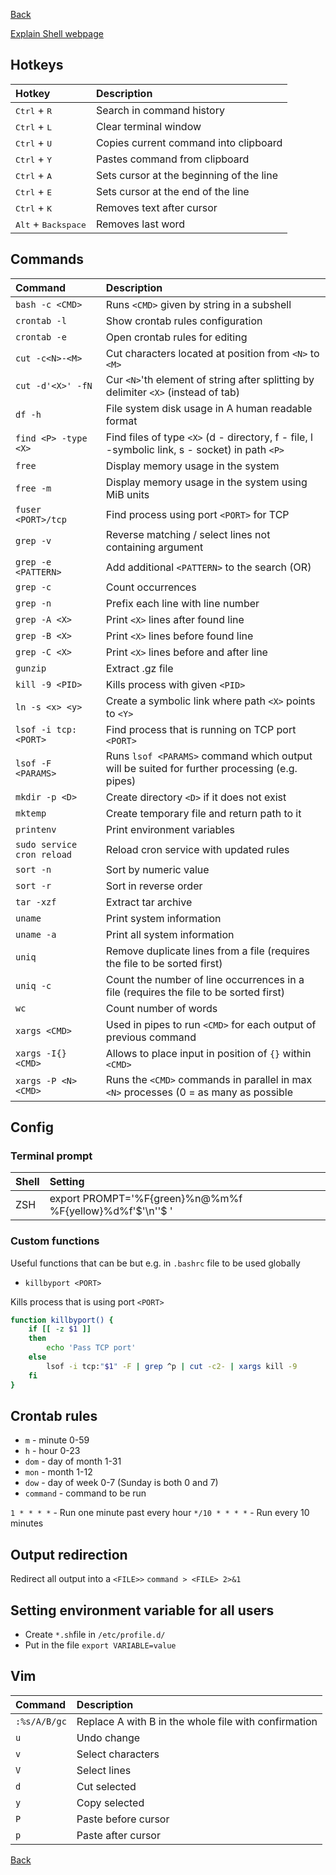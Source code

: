 [Back](../../README.md)

[Explain Shell webpage](http://explainshell.com/)

## Hotkeys

| Hotkey                                | Description                              |
|:--------------------------------------|:-----------------------------------------|
| <kbd>Ctrl</kbd> + <kbd>R</kbd>        | Search in command history                |
| <kbd>Ctrl</kbd> + <kbd>L</kbd>        | Clear terminal window                    |
| <kbd>Ctrl</kbd> + <kbd>U</kbd>        | Copies current command into clipboard    |
| <kbd>Ctrl</kbd> + <kbd>Y</kbd>        | Pastes command from clipboard            |
| <kbd>Ctrl</kbd> + <kbd>A</kbd>        | Sets cursor at the beginning of the line |
| <kbd>Ctrl</kbd> + <kbd>E</kbd>        | Sets cursor at the end of the line       |
| <kbd>Ctrl</kbd> + <kbd>K</kbd>        | Removes text after cursor                |
| <kbd>Alt</kbd> + <kbd>Backspace</kbd> | Removes last word                        |

## Commands

| Command                    | Description                                                                                    |
|:---------------------------|:-----------------------------------------------------------------------------------------------|
| `bash -c <CMD>`            | Runs `<CMD>` given by string in a subshell                                                     |
| `crontab -l`               | Show crontab rules configuration                                                               |
| `crontab -e`               | Open crontab rules for editing                                                                 |
| `cut -c<N>-<M>`            | Cut characters located at position from `<N>` to `<M>`                                         |
| `cut -d'<X>' -fN`          | Cur `<N>`'th element of string after splitting by delimiter `<X>` (instead of tab)             |
| `df -h`                    | File system disk usage in A human readable format                                              |
| `find <P> -type <X>`       | Find files of type `<X>` (d - directory, f - file, l -symbolic link, s - socket) in path `<P>` |
| `free`                     | Display memory usage in the system                                                             |
| `free -m`                  | Display memory usage in the system using MiB units                                             |
| `fuser <PORT>/tcp`         | Find process using port `<PORT>` for TCP                                                       |
| `grep -v`                  | Reverse matching / select lines not containing argument                                        |
| `grep -e <PATTERN>`        | Add additional `<PATTERN>` to the search (OR)                                                  |
| `grep -c`                  | Count occurrences                                                                              |
| `grep -n`                  | Prefix each line with line number                                                              |
| `grep -A <X>`              | Print `<X>` lines after found line                                                             |
| `grep -B <X>`              | Print `<X>` lines before found line                                                            |
| `grep -C <X>`              | Print `<X>` lines before and after line                                                        |
| `gunzip`                   | Extract .gz file                                                                               |
| `kill -9 <PID>`            | Kills process with given `<PID>`                                                               |
| `ln -s <x> <y>`            | Create a symbolic link where path `<X>` points to `<Y>`                                        |
| `lsof -i tcp:<PORT>`       | Find process that is running on TCP port `<PORT>`                                              |
| `lsof -F <PARAMS>`         | Runs `lsof <PARAMS>` command which output will be suited for further processing (e.g. pipes)   |
| `mkdir -p <D>`             | Create directory `<D>` if it does not exist                                                    |
| `mktemp`                   | Create temporary file and return path to it                                                    |
| `printenv`                 | Print environment variables                                                                    |
| `sudo service cron reload` | Reload cron service with updated rules                                                         |
| `sort -n`                  | Sort by numeric value                                                                          |
| `sort -r`                  | Sort in reverse order                                                                          |
| `tar -xzf`                 | Extract tar archive                                                                            |
| `uname`                    | Print system information                                                                       |
| `uname -a`                 | Print all system information                                                                   |
| `uniq`                     | Remove duplicate lines from a file (requires the file to be sorted first)                      |
| `uniq -c`                  | Count the number of line occurrences in a file (requires the file to be sorted first)          |
| `wc`                       | Count number of words                                                                          |
| `xargs <CMD>`              | Used in pipes to run `<CMD>` for each output of previous command                               |
| `xargs -I{} <CMD>`         | Allows to place input in position of `{}` within `<CMD>`                                       |
| `xargs -P <N> <CMD>`       | Runs the `<CMD>` commands in parallel in max `<N>` processes (0 = as many as possible          |

## Config

### Terminal prompt

| Shell | Setting                                                  |
|:------|:---------------------------------------------------------|
| ZSH   | export PROMPT='%F{green}%n@%m%f %F{yellow}%d%f'$'\n''$ ' |

### Custom functions

Useful functions that can be but e.g. in `.bashrc` file to be used globally

- `killbyport <PORT>`

Kills process that is using port `<PORT>`

```bash
function killbyport() {
	if [[ -z $1 ]]
	then
		echo 'Pass TCP port'
	else
		lsof -i tcp:"$1" -F | grep ^p | cut -c2- | xargs kill -9
	fi
}
```

## Crontab rules

- `m` - minute 0-59
- `h` - hour 0-23
- `dom` - day of month 1-31
- `mon` - month 1-12
- `dow` - day of week 0-7 (Sunday is both 0 and 7)
- `command` - command to be run

`1 * * * *` - Run one minute past every hour
`*/10 * * * *` - Run every 10 minutes

## Output redirection

Redirect all output into a `<FILE>>`
`command > <FILE> 2>&1`

## Setting environment variable for all users

- Create `*.sh`file in `/etc/profile.d/`
- Put in the file `export VARIABLE=value`

## Vim

| Command      | Description                                          |
|:-------------|:-----------------------------------------------------|
| `:%s/A/B/gc` | Replace A with B in the whole file with confirmation |
| `u`          | Undo change                                          |
| `v`          | Select characters                                    |
| `V`          | Select lines                                         |
| `d`          | Cut selected                                         |
| `y`          | Copy selected                                        |
| `P`          | Paste before cursor                                  |
| `p`          | Paste after cursor                                   |

[Back](../../README.md)
